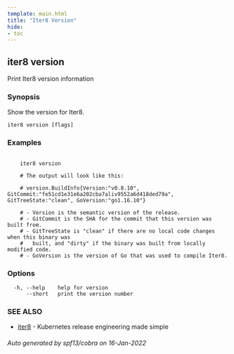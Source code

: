 ```yaml
---
template: main.html
title: "Iter8 Version"
hide:
- toc
---
```


## iter8 version

Print Iter8 version information

### Synopsis


Show the version for Iter8.


```
iter8 version [flags]
```

### Examples

```

	iter8 version

	# The output will look like this:

	# version.BuildInfo{Version:"v0.8.10", GitCommit:"fe51cd1e31e6a202cba7aliv9552a6d418ded79a", GitTreeState:"clean", GoVersion:"go1.16.10"}

	# - Version is the semantic version of the release.
	# - GitCommit is the SHA for the commit that this version was built from.
	# - GitTreeState is "clean" if there are no local code changes when this binary was
	# 	built, and "dirty" if the binary was built from locally modified code.
	# - GoVersion is the version of Go that was used to compile Iter8.

```

### Options

```
  -h, --help    help for version
      --short   print the version number
```

### SEE ALSO

* [iter8](iter8.md)	 - Kubernetes release engineering made simple

###### Auto generated by spf13/cobra on 16-Jan-2022
